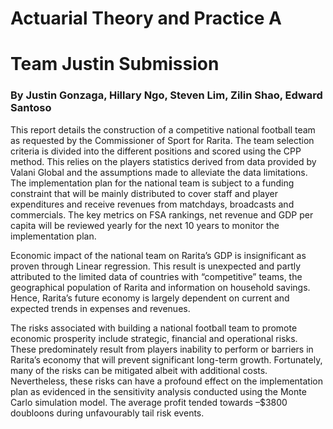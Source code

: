 # Actuarial Theory and Practice A

# Team Justin Submission 
### By Justin Gonzaga, Hillary Ngo, Steven Lim, Zilin Shao, Edward Santoso

This report details the construction of a competitive national football team as requested by the Commissioner of Sport for Rarita. The team selection criteria is divided into the different positions and scored using the CPP method. This relies on the players statistics derived from data provided by Valani Global and the assumptions made to alleviate the data limitations. The implementation plan for the national team is subject to a funding constraint that will be mainly distributed to cover staff and player expenditures and receive revenues from matchdays, broadcasts and commercials. The key metrics on FSA rankings, net revenue and GDP per capita will be reviewed yearly for the next 10 years to monitor the implementation plan.

Economic impact of the national team on Rarita’s GDP is insignificant as proven through Linear regression. This result is unexpected and partly attributed to the limited data of countries with “competitive” teams, the geographical population of Rarita and information on household savings. Hence, Rarita’s future economy is largely dependent on current and expected trends in expenses and revenues.

The risks associated with building a national football team to promote economic prosperity include strategic, financial and operational risks. These predominately result from players inability to perform or barriers in Rarita’s economy that will prevent significant long-term growth. Fortunately, many of the risks can be mitigated albeit with additional costs. Nevertheless, these risks can have a profound effect on the implementation plan as evidenced in the sensitivity analysis conducted using the Monte Carlo simulation model. The average profit tended towards –$3800 doubloons during unfavourably tail risk events.
